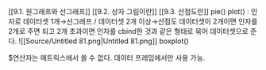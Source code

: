 [[9.1. 원그래프와 선그래프]]
[[9.2. 상자 그림이란]]
[[9.3. 산점도란]]
pie()
plot() : 인자로 데이터셋 1개→선그래프 / 데이터셋 2개 이상→산점도
데이터셋이 2개이면 인자를 2개로 주면 되고
2개 초과이면 인자를 cbind한 것과 같은 형태로 묶어 데이터셋으로 준다.
![[Source/Untitled 81.png|Untitled 81.png]]
boxplot()
  
$연산자는 매트릭스에서 쓸 수 없다. 데이터 프레임에서만 사용 가능.